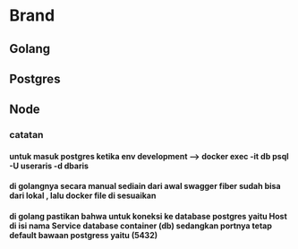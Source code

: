 # Brand 

## Golang
## Postgres
## Node

### catatan
#### untuk masuk postgres ketika env development --> docker exec -it db psql -U useraris -d dbaris 

#### di golangnya secara manual sediain dari awal swagger fiber sudah bisa dari lokal , lalu docker file di sesuaikan
#### di golang pastikan bahwa untuk koneksi ke database postgres yaitu Host di isi nama Service database container (db) sedangkan portnya tetap default bawaan postgress yaitu (5432)